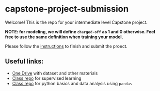 # capstone-project-submission
Welcome! This is the repo for your intermediate level Capstone project.

**NOTE: for modeling, we will define `charged-off` as 1 and 0 otherwise. Feel free to use the same definition when training your model.**

Please follow the [instructions](https://github.com/DS-XL/capstone-project-submission/blob/master/Capstone%20Project%20Instruction.pdf) to finish and submit the proect.

## Useful links:
* [One Drive](https://onecareers-my.sharepoint.com/:f:/g/personal/wilson_li_onecareer_com/Enw5lj-uRONKsD2GMEoQoCkBBW5nuqQUeBhfJxV5lJPK3g?e=5shEGo) with dataset and other materials
* [Class repo](https://github.com/DS-XL/MLBasics_Supervised_learning) for supervised learning
* [Class repo](https://github.com/DS-XL/python-basics) for python basics and data analysis using `pandas`

